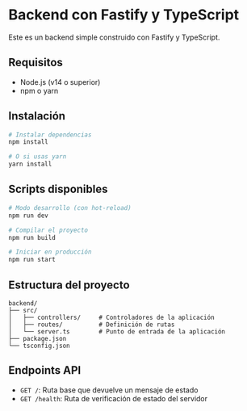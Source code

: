 # Backend con Fastify y TypeScript

Este es un backend simple construido con Fastify y TypeScript.

## Requisitos

- Node.js (v14 o superior)
- npm o yarn

## Instalación

```bash
# Instalar dependencias
npm install

# O si usas yarn
yarn install
```

## Scripts disponibles

```bash
# Modo desarrollo (con hot-reload)
npm run dev

# Compilar el proyecto
npm run build

# Iniciar en producción
npm run start
```

## Estructura del proyecto

```
backend/
├── src/
│   ├── controllers/     # Controladores de la aplicación
│   ├── routes/          # Definición de rutas
│   └── server.ts        # Punto de entrada de la aplicación
├── package.json
└── tsconfig.json
```

## Endpoints API

- `GET /`: Ruta base que devuelve un mensaje de estado
- `GET /health`: Ruta de verificación de estado del servidor 
